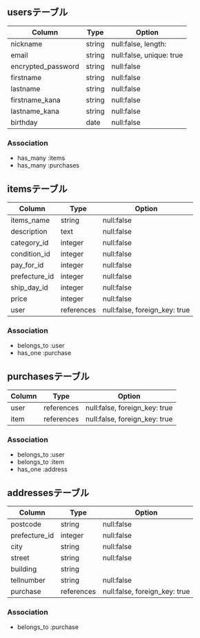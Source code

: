## usersテーブル

| Column               | Type     | Option                   |
| -------------------- | -------- |------------------------- |
| nickname             | string   | null:false, length:      |
| email                | string   | null:false, unique: true |
| encrypted_password   | string   | null:false               |
| firstname            | string   | null:false               |
| lastname             | string   | null:false               |
| firstname_kana       | string   | null:false               |
| lastname_kana        | string   | null:false               |
| birthday             | date     | null:false               |

### Association

- has_many :items
- has_many :purchases

## itemsテーブル

| Column               | Type        | Option                         |
| -------------------- | ----------- |------------------------------- |
| items_name           | string      | null:false                     |
| description          | text        | null:false                     |
| category_id          | integer     | null:false                     |
| condition_id         | integer     | null:false                     |
| pay_for_id           | integer     | null:false                     |
| prefecture_id        | integer     | null:false                     |
| ship_day_id          | integer     | null:false                     |
| price                | integer     | null:false                     |
| user                 | references  | null:false, foreign_key: true  |

### Association

- belongs_to :user
- has_one :purchase

## purchasesテーブル

| Column               | Type        | Option                         |
| -------------------- | ----------- |------------------------------- |
| user                 | references  | null:false, foreign_key: true  |
| item                 | references  | null:false, foreign_key: true  |

### Association

- belongs_to :user
- belongs_to :item
- has_one :address

## addressesテーブル

| Column               | Type         | Option                        |
| -------------------- | ------------ |------------------------------ |
| postcode             | string       | null:false                    |
| prefecture_id        | integer      | null:false                    |
| city                 | string       | null:false                    |
| street               | string       | null:false                    |
| building             | string       |                               |
| tellnumber           | string       | null:false                    |
| purchase             | references   | null:false, foreign_key: true |

### Association

- belongs_to :purchase